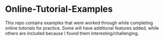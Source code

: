 # Online-Tutorial-Examples
This repo contains examples that were worked through while completing online tutorials for practice. Some will have additional features added, while others are included because I found them interesting/challenging.
